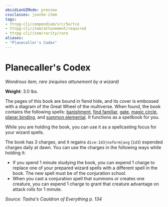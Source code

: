 ```yaml
---
obsidianUIMode: preview
cssclasses: json5e-item
tags:
- ttrpg-cli/compendium/src/5e/tce
- ttrpg-cli/item/attunement/required
- ttrpg-cli/item/rarity/rare
aliases: 
- "Planecaller's Codex"
---
```

# Planecaller's Codex
*Wondrous item, rare (requires attunement by a wizard)*  


**Weight**: 3.0 lbs.

The pages of this book are bound in fiend hide, and its cover is embossed with a diagram of the Great Wheel of the multiverse. When found, the book contains the following spells: [banishment](3-Compendium/spells/banishment-xphb.md), [find familiar](3-Compendium/spells/find-familiar-xphb.md), [gate](3-Compendium/spells/gate-xphb.md), [magic circle](3-Compendium/spells/magic-circle-xphb.md), [planar binding](3-Compendium/spells/planar-binding-xphb.md), and [summon elemental](3-Compendium/spells/summon-elemental-xphb.md). It functions as a spellbook for you.

While you are holding the book, you can use it as a spellcasting focus for your wizard spells.

The book has 3 charges, and it regains `dice:1d3|noform|avg` (`1d3`) expended charges daily at dawn. You can use the charges in the following ways while holding it:

- If you spend 1 minute studying the book, you can expend 1 charge to replace one of your prepared wizard spells with a different spell in the book. The new spell must be of the conjuration school.  
- When you cast a conjuration spell that summons or creates one creature, you can expend 1 charge to grant that creature advantage on attack rolls for 1 minute.  

*Source: Tasha's Cauldron of Everything p. 134*
